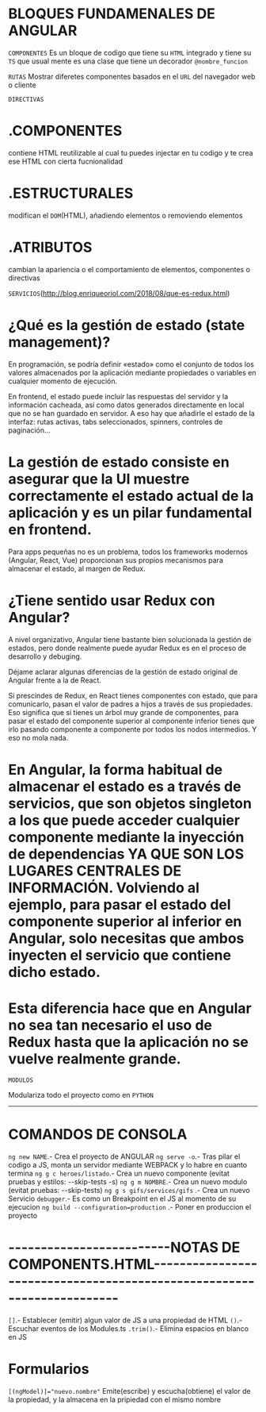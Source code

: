 # BLOQUES FUNDAMENALES DE ANGULAR

`COMPONENTES`
Es un bloque de codigo que tiene su `HTML` integrado y tiene su `TS` que usual mente es una clase que tiene un decorador `@nombre_funcion`

`RUTAS`
Mostrar diferetes componentes basados en el `URL` del navegador web o cliente

`DIRECTIVAS`
# .COMPONENTES
contiene HTML reutilizable al cual tu puedes injectar en tu codigo y te crea ese HTML con cierta fucnionalidad

# .ESTRUCTURALES
modifican el `DOM`(HTML), añadiendo elementos o removiendo elementos

# .ATRIBUTOS
cambian la apariencia o el comportamiento de elementos, componentes o directivas

`SERVICIOS`(http://blog.enriqueoriol.com/2018/08/que-es-redux.html)

# ¿Qué es la gestión de estado (state management)?
En programación, se podría definir «estado» como el conjunto de todos los valores almacenados por la aplicación mediante propiedades o variables en cualquier momento de ejecución.

En frontend, el estado puede incluir las respuestas del servidor y la información cacheada, así como datos generados directamente en local que no se han guardado en servidor. A eso hay que añadirle el estado de la interfaz: rutas activas, tabs seleccionados, spinners, controles de paginación…

# La gestión de estado consiste en asegurar que la UI muestre correctamente el estado actual de la aplicación y es un pilar fundamental en frontend.

Para apps pequeñas no es un problema, todos los frameworks modernos (Angular, React, Vue) proporcionan sus propios mecanismos para almacenar el estado, al margen de Redux.

# ¿Tiene sentido usar Redux con Angular?

A nivel organizativo, Angular tiene bastante bien solucionada la gestión de estados, pero donde realmente puede ayudar Redux es en el proceso de desarrollo y debuging.

Déjame aclarar algunas diferencias de la gestión de estado original de Angular frente a la de React.

Si prescindes de Redux, en React tienes componentes con estado, que para comunicarlo, pasan el valor de padres a hijos a través de sus propiedades. Eso significa que si tienes un árbol muy grande de componentes, para pasar el estado del componente superior al componente inferior tienes que irlo pasando componente a componente por todos los nodos intermedios. Y eso no mola nada.

# En Angular, la forma habitual de almacenar el estado es a través de servicios, que son objetos singleton a los que puede acceder cualquier componente mediante la inyección de dependencias YA QUE SON LOS LUGARES CENTRALES DE INFORMACIÓN. Volviendo al ejemplo, para pasar el estado del componente superior al inferior en Angular, solo necesitas que ambos inyecten el servicio que contiene dicho estado.

# Esta diferencia hace que en Angular no sea tan necesario el uso de Redux hasta que la aplicación no se vuelve realmente grande.

`MODULOS`

Modulariza todo el proyecto como en `PYTHON`

------------------------------------------------------------------------------------------------------------------------------------------------------------------------
# COMANDOS DE CONSOLA
`ng new NAME`.- Crea el proyecto de ANGULAR
`ng serve -o`.- Tras pilar el codigo a JS, monta un servidor mediante WEBPACK y lo habre en cuanto termina
`ng g c heroes/listado`.- Crea un nuevo componente (evitat pruebas y estilos: --skip-tests -s)
`ng g m NOMBRE`.- Crea un nuevo modulo (evitat pruebas: --skip-tests)
`ng g s gifs/services/gifs` .- Crea un nuevo Servicio
`debugger`.- Es como un Breakpoint en el JS al momento de su ejecucion
`ng build --configuration=production` .- Poner en produccion el proyecto
# -------------------------NOTAS DE COMPONENTS.HTML-----------------------------------------------------------------------
`[]`.- Establecer (emitir) algun valor de JS a una propiedad de HTML
`()`.- Escuchar eventos de los Modules.ts
`.trim()`.- Elimina espacios en blanco en JS
# Formularios
`[(ngModel)]="nuevo.nombre"` Emite(escribe) y escucha(obtiene) el valor de la propiedad, y la almacena en la pripiedad con el mismo nombre 